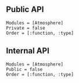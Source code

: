 ## Public API

```@autodocs
Modules = [Atmosphere]
Private = false
Order = [:function, :type]
```

## Internal API
```@autodocs
Modules = [Atmosphere]
Public = false
Order = [:function, :type]
```
